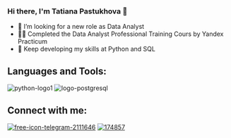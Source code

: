 ### Hi there, I'm Tatiana Pastukhova 👋

- 🔎 I’m looking for a new role as Data Analyst
- 👩‍🎓 Completed the Data Analyst Professional Training Cours by Yandex Practicum
- 🌱 Keep developing my skills at Python and SQL

## Languages and Tools:
![python-logo1](https://github.com/nottdzr/nottdzr/assets/141838739/63d1d1b3-3c60-433c-b94b-b70ab0564eff)
![logo-postgresql](https://github.com/nottdzr/nottdzr/assets/141838739/bb28f420-e5cd-46d0-ae3a-4cf393c2cf5a)


## Connect with me:
[![free-icon-telegram-2111646](https://github.com/nottdzr/nottdzr/assets/141838739/a006bc0a-e622-4821-b781-3116041bb7b5)](https://t.me/Nottdzr)
[![174857](https://github.com/nottdzr/nottdzr/assets/141838739/82f17a4a-9f67-403c-9ef3-7399dc4ae593)
](https://www.linkedin.com/in/tatiana-pastukhova-5044aa233/)
<!--
**nottdzr/nottdzr** is a ✨ _special_ ✨ repository because its `README.md` (this file) appears on your GitHub profile.
-->
